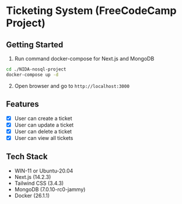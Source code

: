 # Ticketing System (FreeCodeCamp Project)

## Getting Started
1. Run command docker-compose for Next.js and MongoDB
```bash
cd ./NIDA-nosql-project
docker-compose up -d
```
2. Open browser and go to `http://localhost:3000`

## Features
- [x] User can create a ticket
- [x] User can update a ticket
- [x] User can delete a ticket
- [x] User can view all tickets

## Tech Stack
- WIN-11 or Ubuntu-20.04
- Next.js (14.2.3)
- Tailwind CSS (3.4.3)
- MongoDB (7.0.10-rc0-jammy)
- Docker (26.1.1)
